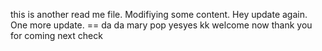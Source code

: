 this is another read me file. Modifiying some content. 
Hey update again. 
One more update. ==
da da 
mary pop
yesyes
kk
welcome now
thank you for coming 
next check
